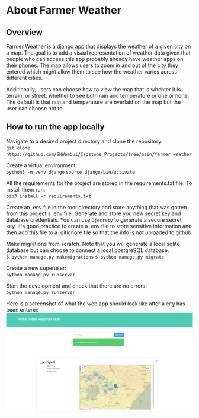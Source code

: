# About Farmer Weather

## Overview
Farmer Weather is a django app that displays the weather of a given city on a map. The goal is to add a visual representation of weather data given that people who can access this app probably already have weather apps on their phones. The map allows users to zoom in and out of the city they entered which might allow them to see how the weather varies across different cities.

Additionally, users can choose how to view the map that is whehter it is terrain, or street, whether to see both rain and temperature or one or none. The default is that rain and temperature are overlaid on the map but the user can choose not to. 

## How to run the app locally
Navigate to a desired project directory and clone the repository:<br>
`git clone https://github.com/SNWambui/Capstone_Projects/tree/main/farmer_weather`

Create a virtual environment:<br>
`python3 -m venv django`
`source django/bin/activate`

All the requirements for the project are stored in the requirements.txt file. To install them run:<br>
`pip3 install -r requirements.txt`

Create an .env file in the root directory and store anything that was gotten from this project's .env file. Generate and store you new secret key and database credentials. You can use `Djecrety` to generate a secure secret key. It's good practice to create a .env file to store sensitive information and then add this file to a .gitignore file so that the info is not uploaded to github.

Make migrations from scratch. Note that you will generate a local sqlite database but can choose to connect a local postgreSQL database.<br>
`$ python manage.py makemigrations`
`$ python manage.py migrate`

Create a new superuser:<br>
`python manage.py runserver`

Start the development and check that there are no errors:<br>
`python manage.py runserver`

Here is a screenshot of what the web app should look like after a city has been entered![](Get_weather_image.jpeg)


